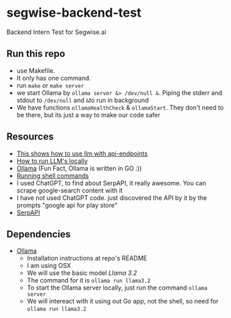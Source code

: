 # segwise-backend-test
Backend Intern Test for Segwise.ai


## Run this repo
* use Makefile.
* It only has one command.
* run `make` or `make server`
* we start Ollama by `ollama server &> /dev/null &`. Piping the stderr and stdout to `/dev/null` and `&`to run in background 
* We have functions `ollamaHealthCheck` &  `ollamaStart`.  They don't need to be there, but its just a way to make our code safer

## Resources
* [This shows how to use llm with api-endpoints](https://go.dev/blog/llmpowered)
* [How to run LLM's locally](https://medium.com/@rifai201/talkative-your-golang-gateway-to-powerful-large-language-models-7577814bb7c3
)
* [Ollama](https://github.com/ollama/ollama) (Fun Fact, Ollama is written in GO :))
* [Running shell commands](https://www.sohamkamani.com/golang/exec-shell-command/)
* I used ChatGPT, to find about SerpAPI, it really awesome. You can scrape google-search content with it
* I have not used ChatGPT code. just discovered the API by it by the prompts "google api for play store"
* [SerpAPI](https://serpapi.com/google-play-api)


## Dependencies
* [Ollama](https://github.com/ollama/ollama)
    * Installation instructions at repo's README
    * I am using OSX
    * We will use the basic model *Llama 3.2*
    * The command for it is `ollama run llama3.2`
    * To  start the Ollama server locally, just run the command `ollama server`
    * We will intereact with  it using out Go app, not the shell, so need for `ollama run llama3.2`
